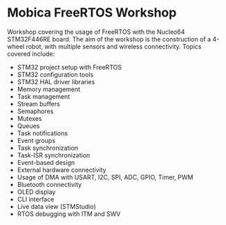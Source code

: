 # Mobica FreeRTOS Workshop

Workshop covering the usage of FreeRTOS with the Nucleo64 STM32F446RE board. The aim of the workshop is the construction of a 4-wheel robot, with multiple sensors and wireless connectivity. Topics covered include:

- STM32 project setup with FreeRTOS
- STM32 configuration tools
- STM32 HAL driver libraries
- Memory management
- Task management
- Stream buffers
- Semaphores
- Mutexes
- Queues
- Task notifications
- Event groups
- Task synchronization
- Task-ISR synchronization
- Event-based design
- External hardware connectivity
- Usage of DMA with USART, I2C, SPI, ADC, GPIO, Timer, PWM
- Bluetooth connectivity
- OLED display
- CLI interface
- Live data view (STMStudio)
- RTOS debugging with ITM and SWV